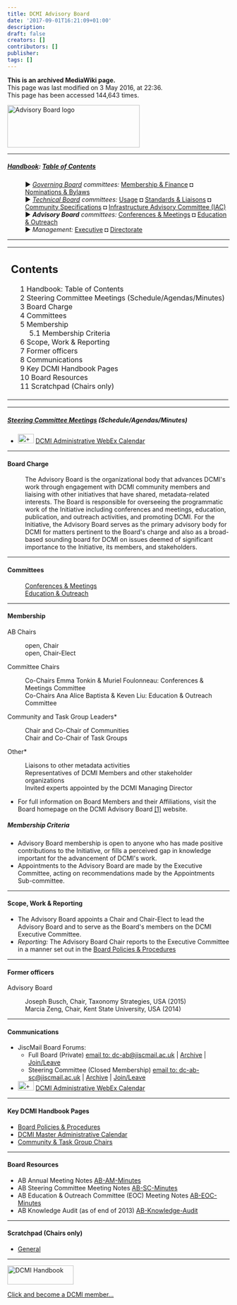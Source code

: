 ```yaml
---
title: DCMI Advisory Board
date: '2017-09-01T16:21:09+01:00'
description: 
draft: false
creators: []
contributors: []
publisher: 
tags: []
---
```


 **This is an archived MediaWiki page.**  
This page was last modified on 3 May 2016, at 22:36.  
This page has been accessed 144,643 times.

[<img alt="Advisory Board logo" src="/archive/mediawiki_wiki/images/AB_logo.png" width="300" height="96">](/archive/mediawiki_wiki/images/AB_logo.png "Advisory Board logo")

* * *

##### [Handbook](/archive/mediawiki_wiki/DCMI_Handbook "DCMI Handbook"): [Table of Contents](/archive/mediawiki_wiki/DCMI_Handbook/ "DCMI Handbook") 
<dl>
<dd> ► <i><a href="/mediawiki_wiki/DCMI_Governing_Board.md" title="DCMI Governing Board">Governing Board</a> committees:</i> <a href="/mediawiki_wiki/DCMI_Governing_Board/finance.md" title="DCMI Governing Board/finance">Membership &amp; Finance</a> ◘ <a href="/mediawiki_wiki/DCMI_Governing_Board/nominations.md" title="DCMI Governing Board/nominations">Nominations &amp; Bylaws</a> 
</dd>
<dd> ► <i><a href="/mediawiki_wiki/DCMI_Technical_Board.md" title="DCMI Technical Board">Technical Board</a> committees:</i> <a href="/mediawiki_wiki/DCMI_Technical_Board/usage.md" title="DCMI Technical Board/usage">Usage</a> ◘ <a href="/mediawiki_wiki/DCMI_Technical_Board/standards.md" title="DCMI Technical Board/standards">Standards &amp; Liaisons</a> ◘ <a href="/mediawiki_wiki/DCMI_Technical_Board/specifications.md" title="DCMI Technical Board/specifications">Community Specifications</a> ◘ <a href="/mediawiki_wiki/DCMI_Technical_Board/infrastructure.md" title="DCMI Technical Board/infrastructure">Infrastructure Advisory Committee (IAC)</a>
</dd>
<dd> ► <i><strong class="selflink">Advisory Board</strong> committees:</i> <a href="/mediawiki_wiki/DCMI_Advisory_Board/meetings.md" title="DCMI Advisory Board/meetings">Conferences &amp; Meetings</a> ◘ <a href="/mediawiki_wiki/DCMI_Advisory_Board/documentation.md" title="DCMI Advisory Board/documentation">Education &amp; Outreach</a>
</dd>
<dd> ► <i>Management:</i> <a href="/mediawiki_wiki/Exec_Committee.md" title="Exec Committee">Executive</a> ◘ <a href="/mediawiki_wiki/Exec_Committee/directorate.md" title="Exec Committee/directorate">Directorate</a>
</dd>
</dl>

* * *

<table id="toc" class="toc">
  <tr>
    <td>
      <div id="toctitle">
        <h2>Contents</h2>
      </div>
      <ul>
        <li class="toclevel-1"><a href="#Handbook:_Table_of_Contents"><span class="tocnumber">1</span> <span class="toctext">Handbook: Table of Contents</span></a></li>
        <li class="toclevel-1 tocsection-1"><a href="#Steering_Committee_Meetings_.28Schedule.2FAgendas.2FMinutes.29"><span class="tocnumber">2</span> <span class="toctext">Steering Committee Meetings (Schedule/Agendas/Minutes)</span></a></li>
        <li class="toclevel-1 tocsection-2"><a href="#Board_Charge"><span class="tocnumber">3</span> <span class="toctext">Board Charge</span></a></li>
        <li class="toclevel-1 tocsection-3"><a href="#Committees"><span class="tocnumber">4</span> <span class="toctext">Committees</span></a></li>
        <li class="toclevel-1 tocsection-4">
          <a href="#Membership"><span class="tocnumber">5</span> <span class="toctext">Membership</span></a>
          <ul>
            <li class="toclevel-2 tocsection-5"><a href="#Membership_Criteria"><span class="tocnumber">5.1</span> <span class="toctext">Membership Criteria</span></a></li>
          </ul>
        </li>
        <li class="toclevel-1 tocsection-6"><a href="#Scope.2C_Work_.26_Reporting"><span class="tocnumber">6</span> <span class="toctext">Scope, Work &amp; Reporting</span></a></li>
        <li class="toclevel-1 tocsection-7"><a href="#Former_officers"><span class="tocnumber">7</span> <span class="toctext">Former officers</span></a></li>
        <li class="toclevel-1 tocsection-8"><a href="#Communications"><span class="tocnumber">8</span> <span class="toctext">Communications</span></a></li>
        <li class="toclevel-1 tocsection-9"><a href="#Key_DCMI_Handbook_Pages"><span class="tocnumber">9</span> <span class="toctext">Key DCMI Handbook Pages</span></a></li>
        <li class="toclevel-1 tocsection-10"><a href="#Board_Resources"><span class="tocnumber">10</span> <span class="toctext">Board Resources</span></a></li>
        <li class="toclevel-1 tocsection-11"><a href="#Scratchpad_.28Chairs_only.29"><span class="tocnumber">11</span> <span class="toctext">Scratchpad (Chairs only)</span></a></li>
      </ul>
    </td>
  </tr>
</table>


* * *

##### [Steering Committee Meetings](/archive/mediawiki_wiki/DCMI_Advisory_Board/procedures/meetings "DCMI Advisory Board/procedures/meetings") (Schedule/Agendas/Minutes) 

- [<img alt="+ symbol" src="/archive/mediawiki_wiki/images/Plus.jpg" width="36" height="21">](/archive/mediawiki_wiki/images/Plus.jpg "+ symbol") [DCMI Administrative WebEx Calendar](https://www.google.com/calendar/embed?title=DCMI%20WebEx%20Calendar&height=600&wkst=2&bgcolor=%23ff6600&src=99h1apmg3h74clla4ufl6a009g%40group.calendar.google.com&color=%23853104&ctz=America%2FNew_York)

* * *

#### Board Charge 
<dl><dd> The Advisory Board is the organizational body that advances DCMI's work through engagement with DCMI community members and liaising with other initiatives that have shared, metadata-related interests. The Board is responsible for overseeing the programmatic work of the Initiative including conferences and meetings, education, publication, and outreach activities, and promoting DCMI. For the Initiative, the Advisory Board serves as the primary advisory body for DCMI for matters pertinent to the Board's charge and also as a broad-based sounding board for DCMI on issues deemed of significant importance to the Initiative, its members, and stakeholders.
</dd></dl>

* * *

#### Committees 
<dl>
<dd> <a href="/mediawiki_wiki/DCMI_Advisory_Board/meetings.md" title="DCMI Advisory Board/meetings">Conferences &amp; Meetings</a>
</dd>
<dd> <a href="/mediawiki_wiki/DCMI_Advisory_Board/documentation.md" title="DCMI Advisory Board/documentation">Education &amp; Outreach</a>
</dd>
</dl>

* * *

#### Membership 

AB Chairs

<dl>
<dd> open, Chair 
</dd>
<dd> open, Chair-Elect
</dd>
</dl>


Committee Chairs

<dl>
<dd> Co-Chairs Emma Tonkin &amp; Muriel Foulonneau: Conferences &amp; Meetings Committee
</dd>
<dd> Co-Chairs Ana Alice Baptista &amp; Keven Liu: Education &amp; Outreach Committee
</dd>
</dl>


Community and Task Group Leaders\*

<dl>
<dd> Chair and Co-Chair of Communities
</dd>
<dd> Chair and Co-Chair of Task Groups
</dd>
</dl>


Other\*

<dl>
<dd> Liaisons to other metadata activities
</dd>
<dd> Representatives of DCMI Members and other stakeholder organizations
</dd>
<dd> Invited experts appointed by the DCMI Managing Director
</dd>
</dl>

- For full information on Board Members and their Affiliations, visit the Board homepage on the DCMI Advisory Board [[1]](http://dublincore.org/about/advisory/) website.

##### Membership Criteria 

- Advisory Board membership is open to anyone who has made positive contributions to the Initiative, or fills a perceived gap in knowledge important for the advancement of DCMI's work. 
- Appointments to the Advisory Board are made by the Executive Committee, acting on recommendations made by the Appointments Sub-committee.

* * *

#### Scope, Work & Reporting 

- The Advisory Board appoints a Chair and Chair-Elect to lead the Advisory Board and to serve as the Board's members on the DCMI Executive Committee.
- _Reporting:_ The Advisory Board Chair reports to the Executive Committee in a manner set out in the [Board Policies & Procedures](/index.php?title=DCMI_Advisory_Board/procedures&action=edit&redlink=1 "DCMI Advisory Board/procedures (page does not exist)")

* * *

#### Former officers 

Advisory Board

<dl>
<dd> Joseph Busch, Chair, Taxonomy Strategies, USA (2015)
</dd>
<dd> Marcia Zeng, Chair, Kent State University, USA (2014)
</dd>
</dl>

* * *

#### Communications 

- JiscMail Board Forums: 
  - Full Board (Private) [email to: dc-ab@jiscmail.ac.uk](mailto:dc-ab@jiscmail.ac.uk) | [Archive](http://www.jiscmail.ac.uk/lists/dc-ab.html) | [Join/Leave](http://www.jiscmail.ac.uk/cgi-bin/wa.exe?SUBED1=dc-ab&A=1)
  - Steering Committee (Closed Membership) [email to: dc-ab-sc@jiscmail.ac.uk](mailto:dc-ab-sc@jiscmail.ac.uk) | [Archive](http://www.jiscmail.ac.uk/lists/dc-ab-sc.html) | [Join/Leave](http://www.jiscmail.ac.uk/cgi-bin/wa.exe?SUBED1=dc-ab-sc&A=1)
- [<img alt="+ symbol" src="/archive/mediawiki_wiki/images/Plus.jpg" width="36" height="21">](/archive/mediawiki_wiki/images/Plus.jpg "+ symbol") [DCMI Administrative WebEx Calendar](https://www.google.com/calendar/embed?title=DCMI%20WebEx%20Calendar&height=600&wkst=2&bgcolor=%23ff6600&src=99h1apmg3h74clla4ufl6a009g%40group.calendar.google.com&color=%23853104&ctz=America%2FNew_York)

* * *

#### Key DCMI Handbook Pages 

- [Board Policies & Procedures](/index.php?title=DCMI_Advisory_Board/procedures&action=edit&redlink=1 "DCMI Advisory Board/procedures (page does not exist)")
- [DCMI Master Administrative Calendar](/archive/mediawiki_wiki/DCMI_Handbook/Administrative_Calendar "DCMI Handbook/Administrative Calendar")
- [Community & Task Group Chairs](/archive/mediawiki_wiki/DCMI_Advisory_Board/communityTGchairs "DCMI Advisory Board/communityTGchairs")

* * *

#### Board Resources 

- AB Annual Meeting Notes [AB-AM-Minutes](/archive/mediawiki_wiki/AB-AM-Minutes "AB-AM-Minutes")
- AB Steering Committee Meeting Notes [AB-SC-Minutes](/archive/mediawiki_wiki/AB-SC-Minutes "AB-SC-Minutes")
- AB Education & Outreach Committee (EOC) Meeting Notes [AB-EOC-Minutes](/archive/mediawiki_wiki/AB-EOC-Minutes "AB-EOC-Minutes")
- AB Knowledge Audit (as of end of 2013) [AB-Knowledge-Audit](/archive/mediawiki_wiki/AB-Knowledge-Audit "AB-Knowledge-Audit")

* * *

#### Scratchpad (Chairs only) 

- [General](/archive/mediawiki_wiki/DCMI_Advisory_Board/scratchpad/general "DCMI Advisory Board/scratchpad/general")

* * *

[<img alt="DCMI Handbook" src="/archive/mediawiki_wiki/images/Join_us-150.png" width="150" height="43">](/archive/mediawiki_wiki/images/Join_us-150.png "DCMI Handbook")

[Click and become a DCMI member...](http://dublincore.org/support/#individualMember)

